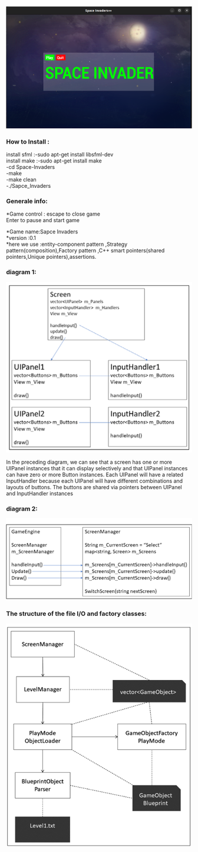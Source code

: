 <p align="center">
    <img src="https://github.com/amaraoussama94/Space-Invaders/blob/main/game_pic_1.png"  >  
</p>

<h3 align="left">How to Install : </h3> 

install sfml :-sudo apt-get install libsfml-dev</br>
install make :-sudo apt-get install  make</br>
              -cd Space-Invaders </br>
              -make</br>
              -make clean</br>
              -./Sapce_Invaders</br>


<h3 align="left">Generale info: </h3>    
*Game control :
escape to close  game</br>
Enter to pause and start game </br>
 


*Game name:Sapce Invaders</br>
*version :0.1</br>
*here we use :entity-component pattern ,Strategy pattern(composition),Factory pattern ,C++ smart pointers(shared pointers,Unique pointers),assertions.</br>
<h3 align="left">diagram 1:</h3>   
<p align="center">
    <img src="https://github.com/amaraoussama94/Space-Invaders/blob/main/diagram.png"  >  
</p>
In the preceding diagram, we can see that a screen has one or more UIPanel
instances that it can display selectively and that UIPanel instances can have zero or
more Button instances. Each UIPanel will have a related InputHandler because
each UIPanel will have different combinations and layouts of buttons. The buttons
are shared via pointers between UIPanel and InputHandler instances
<h3 align="left">diagram 2:</h3>   
<p align="center">
    <img src="https://github.com/amaraoussama94/Space-Invaders/blob/main/diagram_2.png"  >  
</p>

<h3 align="left">The structure of the file I/O and factory classes:</h3>   
<p align="center">
    <img src="https://github.com/amaraoussama94/Space-Invaders/blob/main/The%20structure%20of%20the%20file%20I-O%20and%20factory%20classes.png"  >  
</p>
 
